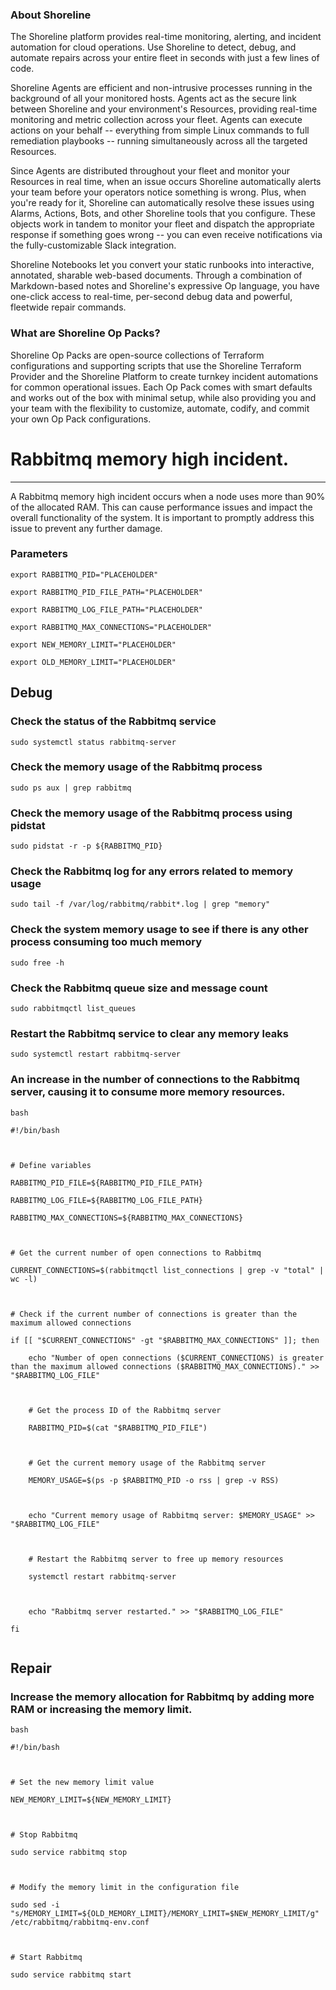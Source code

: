 
### About Shoreline
The Shoreline platform provides real-time monitoring, alerting, and incident automation for cloud operations. Use Shoreline to detect, debug, and automate repairs across your entire fleet in seconds with just a few lines of code.

Shoreline Agents are efficient and non-intrusive processes running in the background of all your monitored hosts. Agents act as the secure link between Shoreline and your environment's Resources, providing real-time monitoring and metric collection across your fleet. Agents can execute actions on your behalf -- everything from simple Linux commands to full remediation playbooks -- running simultaneously across all the targeted Resources.

Since Agents are distributed throughout your fleet and monitor your Resources in real time, when an issue occurs Shoreline automatically alerts your team before your operators notice something is wrong. Plus, when you're ready for it, Shoreline can automatically resolve these issues using Alarms, Actions, Bots, and other Shoreline tools that you configure. These objects work in tandem to monitor your fleet and dispatch the appropriate response if something goes wrong -- you can even receive notifications via the fully-customizable Slack integration.

Shoreline Notebooks let you convert your static runbooks into interactive, annotated, sharable web-based documents. Through a combination of Markdown-based notes and Shoreline's expressive Op language, you have one-click access to real-time, per-second debug data and powerful, fleetwide repair commands.

### What are Shoreline Op Packs?
Shoreline Op Packs are open-source collections of Terraform configurations and supporting scripts that use the Shoreline Terraform Provider and the Shoreline Platform to create turnkey incident automations for common operational issues. Each Op Pack comes with smart defaults and works out of the box with minimal setup, while also providing you and your team with the flexibility to customize, automate, codify, and commit your own Op Pack configurations.

# Rabbitmq memory high incident.
---

A Rabbitmq memory high incident occurs when a node uses more than 90% of the allocated RAM. This can cause performance issues and impact the overall functionality of the system. It is important to promptly address this issue to prevent any further damage.

### Parameters
```shell
export RABBITMQ_PID="PLACEHOLDER"

export RABBITMQ_PID_FILE_PATH="PLACEHOLDER"

export RABBITMQ_LOG_FILE_PATH="PLACEHOLDER"

export RABBITMQ_MAX_CONNECTIONS="PLACEHOLDER"

export NEW_MEMORY_LIMIT="PLACEHOLDER"

export OLD_MEMORY_LIMIT="PLACEHOLDER"
```

## Debug

### Check the status of the Rabbitmq service
```shell
sudo systemctl status rabbitmq-server
```

### Check the memory usage of the Rabbitmq process
```shell
sudo ps aux | grep rabbitmq
```

### Check the memory usage of the Rabbitmq process using pidstat
```shell
sudo pidstat -r -p ${RABBITMQ_PID}
```

### Check the Rabbitmq log for any errors related to memory usage
```shell
sudo tail -f /var/log/rabbitmq/rabbit*.log | grep "memory"
```

### Check the system memory usage to see if there is any other process consuming too much memory
```shell
sudo free -h
```

### Check the Rabbitmq queue size and message count
```shell
sudo rabbitmqctl list_queues
```

### Restart the Rabbitmq service to clear any memory leaks
```shell
sudo systemctl restart rabbitmq-server
```

### An increase in the number of connections to the Rabbitmq server, causing it to consume more memory resources.
```shell
bash

#!/bin/bash



# Define variables

RABBITMQ_PID_FILE=${RABBITMQ_PID_FILE_PATH}

RABBITMQ_LOG_FILE=${RABBITMQ_LOG_FILE_PATH}

RABBITMQ_MAX_CONNECTIONS=${RABBITMQ_MAX_CONNECTIONS}



# Get the current number of open connections to Rabbitmq

CURRENT_CONNECTIONS=$(rabbitmqctl list_connections | grep -v "total" | wc -l)



# Check if the current number of connections is greater than the maximum allowed connections

if [[ "$CURRENT_CONNECTIONS" -gt "$RABBITMQ_MAX_CONNECTIONS" ]]; then

    echo "Number of open connections ($CURRENT_CONNECTIONS) is greater than the maximum allowed connections ($RABBITMQ_MAX_CONNECTIONS)." >> "$RABBITMQ_LOG_FILE"

    

    # Get the process ID of the Rabbitmq server

    RABBITMQ_PID=$(cat "$RABBITMQ_PID_FILE")

    

    # Get the current memory usage of the Rabbitmq server

    MEMORY_USAGE=$(ps -p $RABBITMQ_PID -o rss | grep -v RSS)

    

    echo "Current memory usage of Rabbitmq server: $MEMORY_USAGE" >> "$RABBITMQ_LOG_FILE"

    

    # Restart the Rabbitmq server to free up memory resources

    systemctl restart rabbitmq-server

    

    echo "Rabbitmq server restarted." >> "$RABBITMQ_LOG_FILE"

fi


```

## Repair

### Increase the memory allocation for Rabbitmq by adding more RAM or increasing the memory limit.
```shell
bash

#!/bin/bash



# Set the new memory limit value

NEW_MEMORY_LIMIT=${NEW_MEMORY_LIMIT}



# Stop Rabbitmq

sudo service rabbitmq stop



# Modify the memory limit in the configuration file

sudo sed -i "s/MEMORY_LIMIT=${OLD_MEMORY_LIMIT}/MEMORY_LIMIT=$NEW_MEMORY_LIMIT/g" /etc/rabbitmq/rabbitmq-env.conf



# Start Rabbitmq

sudo service rabbitmq start


```